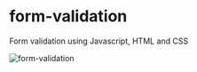 # form-validation
Form validation using Javascript, HTML and CSS

![form-validation](https://user-images.githubusercontent.com/60483392/191116371-d89c4d0e-b17a-48a3-8ceb-5ee8c8be2c34.gif)
